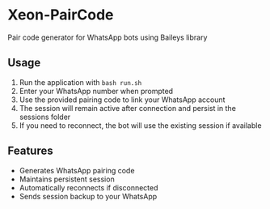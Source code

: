 
# Xeon-PairCode
Pair code generator for WhatsApp bots using Baileys library

## Usage
1. Run the application with `bash run.sh`
2. Enter your WhatsApp number when prompted
3. Use the provided pairing code to link your WhatsApp account
4. The session will remain active after connection and persist in the sessions folder
5. If you need to reconnect, the bot will use the existing session if available

## Features
- Generates WhatsApp pairing code
- Maintains persistent session
- Automatically reconnects if disconnected
- Sends session backup to your WhatsApp

